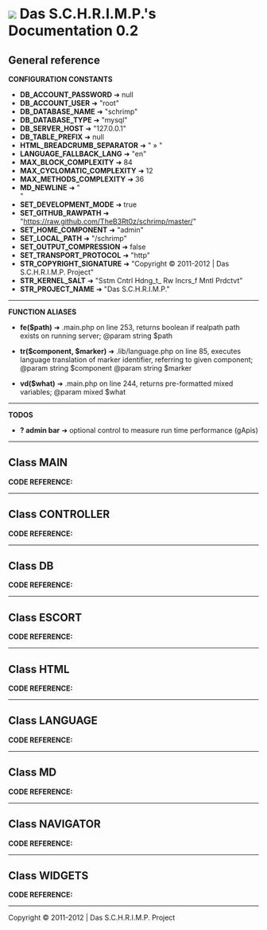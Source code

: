![](https://raw.github.com/TheB3Rt0z/schrimp/master/.inc/img/schrimp_favicon_md.ico "") Das S.C.H.R.I.M.P.'s Documentation 0.2  
==============================================================================================================================  
  
  
  
General reference  
-----------------  
  
  
**CONFIGURATION CONSTANTS**  
  
- **DB_ACCOUNT_PASSWORD** &#10140; null
- **DB_ACCOUNT_USER** &#10140; "root"
- **DB_DATABASE_NAME** &#10140; "schrimp"
- **DB_DATABASE_TYPE** &#10140; "mysql"
- **DB_SERVER_HOST** &#10140; "127.0.0.1"
- **DB_TABLE_PREFIX** &#10140; null
- **HTML_BREADCRUMB_SEPARATOR** &#10140; " &raquo; "
- **LANGUAGE_FALLBACK_LANG** &#10140; "en"
- **MAX_BLOCK_COMPLEXITY** &#10140; 84
- **MAX_CYCLOMATIC_COMPLEXITY** &#10140; 12
- **MAX_METHODS_COMPLEXITY** &#10140; 36
- **MD_NEWLINE** &#10140; "  
"
- **SET_DEVELOPMENT_MODE** &#10140; true
- **SET_GITHUB_RAWPATH** &#10140; "https://raw.github.com/TheB3Rt0z/schrimp/master/"
- **SET_HOME_COMPONENT** &#10140; "admin"
- **SET_LOCAL_PATH** &#10140; "/schrimp"
- **SET_OUTPUT_COMPRESSION** &#10140; false
- **SET_TRANSPORT_PROTOCOL** &#10140; "http"
- **STR_COPYRIGHT_SIGNATURE** &#10140; "Copyright © 2011-2012 | Das S.C.H.R.I.M.P. Project"
- **STR_KERNEL_SALT** &#10140; "Sstm Cntrl Hdng_t_ Rw Incrs_f Mntl Prdctvt"
- **STR_PROJECT_NAME** &#10140; "Das S.C.H.R.I.M.P."
  
***  
  
**FUNCTION ALIASES**  
  
- **fe($path)** &#10140; .main.php on line 253,
  returns boolean if realpath path exists on running server;
  @param string $path

- **tr($component, $marker)** &#10140; .lib/language.php on line 85,
  executes language translation of marker identifier, referring to given component;
  @param string $component
  @param string $marker

- **vd($what)** &#10140; .main.php on line 244,
  returns pre-formatted mixed variables;
  @param mixed $what

  
***  
  
**TODOS**  
  
- **? admin bar** &#10140; optional control to measure run time performance (gApis)
  
***  
  
Class MAIN  
----------  
  
  
**CODE REFERENCE:**  
  
  
***  
  
Class CONTROLLER  
----------------  
  
  
**CODE REFERENCE:**  
  
  
***  
  
Class DB  
--------  
  
  
**CODE REFERENCE:**  
  
  
***  
  
Class ESCORT  
------------  
  
  
**CODE REFERENCE:**  
  
  
***  
  
Class HTML  
----------  
  
  
**CODE REFERENCE:**  
  
  
***  
  
Class LANGUAGE  
--------------  
  
  
**CODE REFERENCE:**  
  
  
***  
  
Class MD  
--------  
  
  
**CODE REFERENCE:**  
  
  
***  
  
Class NAVIGATOR  
---------------  
  
  
**CODE REFERENCE:**  
  
  
***  
  
Class WIDGETS  
-------------  
  
  
**CODE REFERENCE:**  
  
  
***  
  




Copyright © 2011-2012 | Das S.C.H.R.I.M.P. Project  
